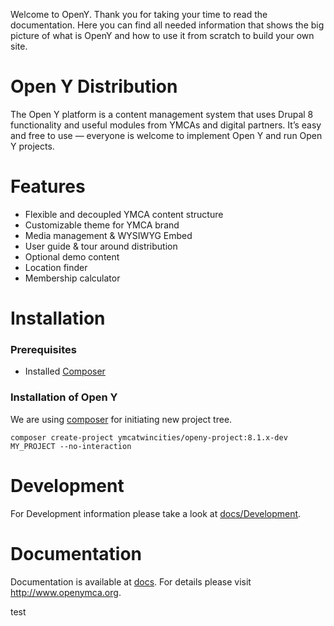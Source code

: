 Welcome to OpenY. Thank you for taking your time to read the documentation. Here you can find all needed information that shows the big picture of what is OpenY and how to use it from scratch to build your own site.

# Open Y Distribution
The Open Y platform is a content management system that uses Drupal 8 functionality and useful modules from YMCAs and digital partners. It’s easy and free to use — everyone is welcome to implement Open Y and run Open Y projects.

# Features
- Flexible and decoupled YMCA content structure
- Customizable theme for YMCA brand
- Media management & WYSIWYG Embed
- User guide & tour around distribution
- Optional demo content
- Location finder
- Membership calculator

# Installation

### Prerequisites

- Installed [Composer](https://getcomposer.org/download/)

### Installation of Open Y
We are using [composer](https://getcomposer.org/) for initiating new project tree.

```
composer create-project ymcatwincities/openy-project:8.1.x-dev MY_PROJECT --no-interaction
```

# Development
For Development information please take a look at [docs/Development](https://github.com/ymcatwincities/openy/tree/8.x-1.x/docs/Development).

# Documentation
Documentation is available at [docs](https://github.com/ymcatwincities/openy/tree/8.x-1.x/docs). For details please visit http://www.openymca.org.

test
